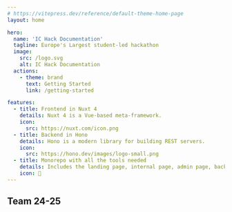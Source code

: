 ```yaml
---
# https://vitepress.dev/reference/default-theme-home-page
layout: home

hero:
  name: 'IC Hack Documentation'
  tagline: Europe's Largest student-led hackathon
  image:
    src: /logo.svg
    alt: IC Hack Documentation
  actions:
    - theme: brand
      text: Getting Started
      link: /getting-started

features:
  - title: Frontend in Nuxt 4
    details: Nuxt 4 is a Vue-based meta-framework.
    icon: 
      src: https://nuxt.com/icon.png
  - title: Backend in Hono
    details: Hono is a modern library for building REST servers.
    icon: 
      src: https://hono.dev/images/logo-small.png
  - title: Monorepo with all the tools needed
    details: Includes the landing page, internal page, admin page, backend server.
    icon: 🔧
---
```


<script setup>
import { VPTeamMembers } from 'vitepress/theme'

const members = [
  {
    avatar: 'https://www.github.com/cybercoder-naj.png',
    name: 'Nishant Aanjaney Jalan',
    title: "DoCSoc Webmaster 24-25",
    links: [
      { icon: 'github', link: 'https://github.com/cybercoder-naj' },
      { icon: 'linkedin', link: 'https://linkedin.com/in/nishant-a-jalan' }
    ]
  },
  {
    avatar: 'https://www.github.com/Dropheart.png',
    name: 'Jay Ahmed Abussaud',
    title: "DoCSoc Webmaster 24-25",
    links: [
      { icon: 'github', link: 'https://github.com/Dropheart' },
    ]
  },
  {
    avatar: 'https://github.com/Harini-Sritharar.png',
    name: 'Harini Sritharar',
    title: "IC Hack '25 Volunteer",
    links: [
      { icon: 'github', link: 'https://github.com/Harini-Sritharar' },
    ]
  },
  {
    avatar: 'https://github.com/JoshXL23.png',
    name: 'Joshua Gonsalves',
    title: "IC Hack '25 Volunteer",
    links: [
      { icon: 'github', link: 'https://github.com/JoshXL23' },
    ]
  },
  {
    avatar: 'https://github.com/georgedecesare.png',
    name: 'George Decesare',
    title: "IC Hack '25 Volunteer",
    links: [
      { icon: 'github', link: 'https://github.com/georgedecesare' },
    ]
  },
]
</script>

## Team 24-25

<VPTeamMembers :members="members" />